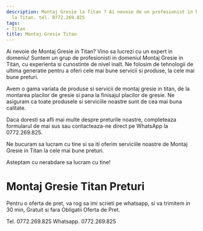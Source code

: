 ```yaml
---
description: Montaj Gresie la Titan ? Ai nevoie de un profesionist in Montaj Gresie
  la Titan. tel. 0772.269.825
tags:
- Titan
title: Montaj Gresie Titan
---
```



Ai nevoie de Montaj Gresie in Titan? 
Vino sa lucrezi cu un expert in domeniu! Suntem un grup de profesionisti in domeniul Montaj Gresie in Titan, cu experienta si cunostinte de nivel inalt. Ne folosim de tehnologii de ultima generatie pentru a oferi cele mai bune servicii si produse, la cele mai bune preturi. 

Avem o gama variata de produse si servicii de montaj gresie in titan, de la montarea placilor de gresie si pana la finisajul placilor de gresie. Ne asiguram ca toate produsele si serviciile noastre sunt de cea mai buna calitate. 

Daca doresti sa afli mai multe despre preturile noastre, completeaza formularul de mai sus sau contacteaza-ne direct pe WhatsApp la 0772.269.825. 

Ne bucuram sa lucram cu tine si sa iti oferim serviciile noastre de Montaj Gresie in Titan la cele mai bune preturi. 

Asteptam cu nerabdare sa lucram cu tine!

# Montaj Gresie Titan Preturi
Pentru o oferta de pret, va rog sa imi scrieti pe whatsapp, si va trimitem in 30 min, Gratuit si fara Obligatii Oferta de Pret.

Tel. 0772.269.825
Whatsapp. 0772.269.825